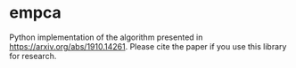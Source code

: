 # empca

Python implementation of the algorithm presented in https://arxiv.org/abs/1910.14261. Please cite the paper if you use this library for research.
